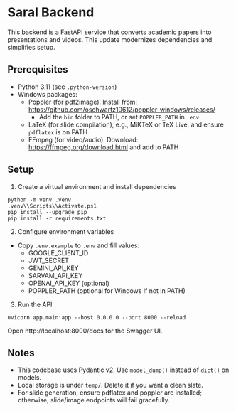 # Saral Backend

This backend is a FastAPI service that converts academic papers into presentations and videos. This update modernizes dependencies and simplifies setup.

## Prerequisites
- Python 3.11 (see `.python-version`)
- Windows packages:
  - Poppler (for pdf2image). Install from: https://github.com/oschwartz10612/poppler-windows/releases/
    - Add the `bin` folder to PATH, or set `POPPLER_PATH` in `.env`
  - LaTeX (for slide compilation), e.g., MiKTeX or TeX Live, and ensure `pdflatex` is on PATH
  - FFmpeg (for video/audio). Download: https://ffmpeg.org/download.html and add to PATH

## Setup
1. Create a virtual environment and install dependencies
```
python -m venv .venv
.venv\\Scripts\\Activate.ps1
pip install --upgrade pip
pip install -r requirements.txt
```

2. Configure environment variables
- Copy `.env.example` to `.env` and fill values:
  - GOOGLE_CLIENT_ID
  - JWT_SECRET
  - GEMINI_API_KEY
  - SARVAM_API_KEY
  - OPENAI_API_KEY (optional)
  - POPPLER_PATH (optional for Windows if not in PATH)

3. Run the API
```
uvicorn app.main:app --host 0.0.0.0 --port 8000 --reload
```

Open http://localhost:8000/docs for the Swagger UI.

## Notes
- This codebase uses Pydantic v2. Use `model_dump()` instead of `dict()` on models.
- Local storage is under `temp/`. Delete it if you want a clean slate.
- For slide generation, ensure pdflatex and poppler are installed; otherwise, slide/image endpoints will fail gracefully.
